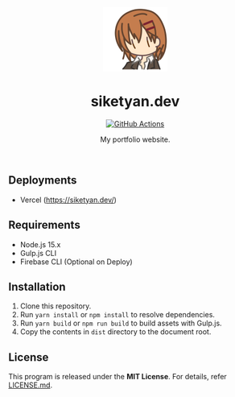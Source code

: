 <p align="center">
  <img src="src/assets/master.svg" alt="Icon" width="128" height="128">
</p>

<h1 align="center">siketyan.dev</h1>

<p align="center">
    <a href="https://github.com/siketyan/siketyan.dev/actions">
        <img src="https://img.shields.io/github/workflow/status/siketyan/siketyan.dev/CI?logo=github&style=for-the-badge" alt="GitHub Actions">
    </a>
</p>

<p align="center">
  My portfolio website.
</p>

<br>

## Deployments
- Vercel (https://siketyan.dev/)

## Requirements
- Node.js 15.x
- Gulp.js CLI
- Firebase CLI (Optional on Deploy)

## Installation
1. Clone this repository.
2. Run `yarn install` or `npm install` to resolve dependencies.
3. Run `yarn build` or `npm run build` to build assets with Gulp.js.
4. Copy the contents in `dist` directory to the document root.

## License
This program is released under the **MIT License**.
For details, refer [LICENSE.md](LICENSE.md).
